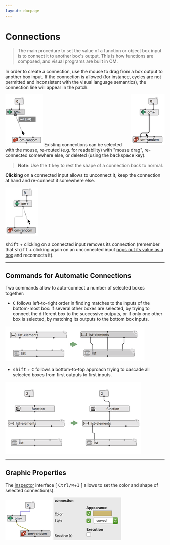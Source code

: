 ```yaml
---
layout: docpage
---
```


# Connections

> The main procedure to set the value of a function or object box input is to connect it to another box's output.
This is how functions are composed, and visual programs are built in OM.

In order to create a connection, use the mouse to drag from a box output to another box input.
If the connection is allowed (for instance, cycles are not permitted and inconsistent with the visual language semantics), the connection line will appear in the patch.

<img src="connections_img/connection.png"> 

<img src="connections_img/connection-drag.png" align="right"> 
Existing connections can be selected with the mouse, re-routed (e.g. for readability) with "mouse drag", re-connected somewhere else, or deleted (using the <kbd>backspace</kbd> key).


> **Note**: Use the <kbd>I</kbd> key to rest the shape of a connection back to normal.

**Clicking** on a connected input allows to unconnect it, keep the connection at hand and re-connect it somewhere else.

<img src="connections_img/connection-change.png"> 

<kbd>shift</kbd> + clicking on a connected input removes its connection (remember that <kbd>shift</kbd> + clicking again on an unconnected input [pops out its value as a box](box-inputs) and reconnects it).

------
## Commands for Automatic Connections

Two commands allow to auto-connect a number of selected boxes together:

- <kbd>C</kbd> follows left-to-right order in finding matches to the inputs of the bottom-most box: if several other boxes are selected, by trying to connect the different box to the successive outputs, or if only one other box is selected, by matching its outputs to the bottom box inputs.

<img src="connections_img/connect-auto-h.png"> 

- <kbd>shift</kbd> + <kbd>C</kbd> follows a bottom-to-top approach trying to cascade all selected boxes from first outputs to first inputs.

<img src="connections_img/connect-auto-v.png"> 

------
## Graphic Properties

The [inspector](inspector) interface [ <kbd>Ctrl/⌘</kbd>+<kbd>I</kbd> ] allows to set the color and shape of selected connection(s). 

<img src="connections_img/connection-colors.png"> 
<img src="connections_img/connection-inspector.png"> 